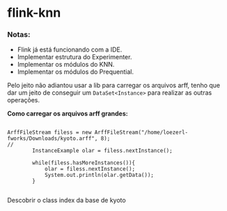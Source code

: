 # flink-knn

### Notas:

- Flink já está funcionando com a IDE.
- Implementar estrutura do Experimenter.
- Implementar os módulos do KNN.
- Implementar os módulos do Prequential.


Pelo jeito não adiantou usar a lib para carregar os arquivos arff, tenho que dar um jeito de conseguir um `DataSet<Instance>` para realizar as outras operações.


**Como carregar os arquivos arff grandes:**

```

ArffFileStream filess = new ArffFileStream("/home/loezerl-fworks/Downloads/kyoto.arff", 8);
//
        InstanceExample olar = filess.nextInstance();

        while(filess.hasMoreInstances()){
            olar = filess.nextInstance();
            System.out.println(olar.getData());
        }
        
```


Descobrir o class index da base de kyoto